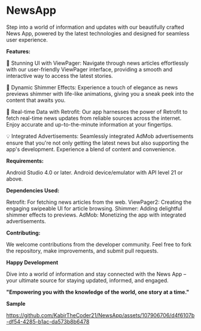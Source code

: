 # NewsApp
Step into a world of information and updates with our beautifully crafted News App, powered by the latest technologies and designed for seamless user experience.

**Features:**

📰 Stunning UI with ViewPager: Navigate through news articles effortlessly with our user-friendly ViewPager interface, providing a smooth and interactive way to access the latest stories.

🌟 Dynamic Shimmer Effects: Experience a touch of elegance as news previews shimmer with life-like animations, giving you a sneak peek into the content that awaits you.

🔗 Real-time Data with Retrofit: Our app harnesses the power of Retrofit to fetch real-time news updates from reliable sources across the internet. Enjoy accurate and up-to-the-minute information at your fingertips.

💡 Integrated Advertisements: Seamlessly integrated AdMob advertisements ensure that you're not only getting the latest news but also supporting the app's development. Experience a blend of content and convenience.

**Requirements:**

Android Studio 4.0 or later.
Android device/emulator with API level 21 or above.

**Dependencies Used:**

Retrofit: For fetching news articles from the web.
ViewPager2: Creating the engaging swipeable UI for article browsing.
Shimmer: Adding delightful shimmer effects to previews.
AdMob: Monetizing the app with integrated advertisements.

**Contributing:**

We welcome contributions from the developer community. Feel free to fork the repository, make improvements, and submit pull requests.

**Happy Development**

Dive into a world of information and stay connected with the News App – your ultimate source for staying updated, informed, and engaged.

**"Empowering you with the knowledge of the world, one story at a time."**

**Sample**

https://github.com/KabirTheCoder21/NewsApp/assets/107906706/d4f6107b-df54-4285-b1ac-da573b8b6478
